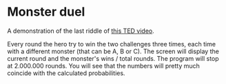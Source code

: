 # Monster duel

A demonstration of the last riddle of [this TED video](https://www.youtube.com/watch?v=rn1mjuVXNEI).  
  
Every round the hero try to win the two challenges three times, each time with a different monster (that can be A, B or C). The screen will display the current round and the monster's wins / total rounds. The program will stop at 2.000.000 rounds. You will see that the numbers will pretty much coincide with the calculated probabilities.  
